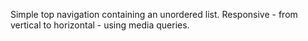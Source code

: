 Simple top navigation containing an unordered list. Responsive - from vertical to horizontal - using media queries.